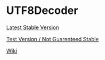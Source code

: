 # UTF8Decoder

[Latest Stable Version](https://scotwatson.github.io/UTF8Decoder/Test/index.html)

[Test Version / Not Guarenteed Stable](https://scotwatson.github.io/UTF8Decoder/Test/index.html)

[Wiki](https://github.com/ScotWatson/UTF8Decoder/wiki)
